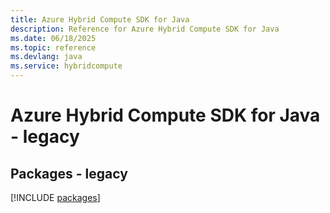 ```yaml
---
title: Azure Hybrid Compute SDK for Java
description: Reference for Azure Hybrid Compute SDK for Java
ms.date: 06/18/2025
ms.topic: reference
ms.devlang: java
ms.service: hybridcompute
---
```

# Azure Hybrid Compute SDK for Java - legacy
## Packages - legacy
[!INCLUDE [packages](hybrid-compute-index.md)]